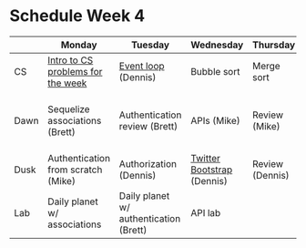 # Schedule Week 4

|      | Monday | Tuesday | Wednesday | Thursday | Friday |
|------|------|-------|--------|---------|-------|
| CS   | [Intro to CS problems for the week](../warmups/week-04.md) | [Event loop](http://latentflip.com/loupe) (Dennis) | Bubble sort | Merge sort | Quick sort  |
| Dawn | Sequelize associations (Brett) | Authentication review (Brett) | APIs (Mike) | Review (Mike) | Wireframing & Trello, [project intro](../projects/project-01/specs.md) (Dennis et al) |
| Dusk | Authentication from scratch (Mike) | Authorization (Dennis) | [Twitter Bootstrap](../lectures/week-04/_3_wednesday/dusk) (Dennis) | Review (Dennis) | Project start |
| Lab  | Daily planet w/ associations | Daily planet w/ authentication (Brett) | API lab |  |  |
